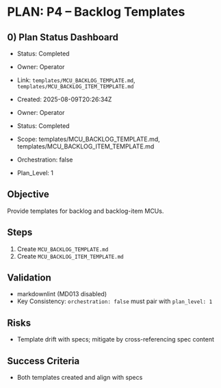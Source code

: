 # PLAN: P4 – Backlog Templates

## 0) Plan Status Dashboard
- Status: Completed
- Owner: Operator
- Link: `templates/MCU_BACKLOG_TEMPLATE.md`, `templates/MCU_BACKLOG_ITEM_TEMPLATE.md`

- Created: 2025-08-09T20:26:34Z
- Owner: Operator
- Status: Completed
- Scope: templates/MCU_BACKLOG_TEMPLATE.md, templates/MCU_BACKLOG_ITEM_TEMPLATE.md
- Orchestration: false
- Plan_Level: 1

## Objective
Provide templates for backlog and backlog-item MCUs.

## Steps
1. Create `MCU_BACKLOG_TEMPLATE.md`
2. Create `MCU_BACKLOG_ITEM_TEMPLATE.md`

## Validation
- markdownlint (MD013 disabled)
- Key Consistency: `orchestration: false` must pair with `plan_level: 1`

## Risks
- Template drift with specs; mitigate by cross-referencing spec content

## Success Criteria
- Both templates created and align with specs

